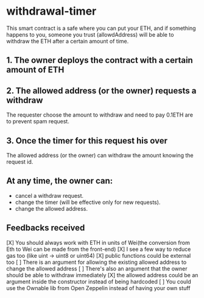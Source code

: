 # withdrawal-timer

This smart contract is a safe where you can put your ETH, and if something happens to you, someone you trust (allowdAddress) will be able to withdraw the ETH after a certain amount of time.

## 1. The owner deploys the contract with a certain amount of ETH

## 2. The allowed address (or the owner) requests a withdraw
The requester choose the amount to withdraw and need to pay 0.1ETH are to prevent spam request.

## 3. Once the timer for this request his over
The allowed address (or the owner) can withdraw the amount knowing the request id.

## At any time, the owner can:
- cancel a withdraw request.
- change the timer (will be effective only for new requests).
- change the allowed address.

## Feedbacks received

[X] You should always work with ETH in units of Wei(the conversion from Eth to Wei can be made from the front-end)
[X] I see a few way to reduce gas too (like uint -> uint8 or uint64)
[X] public functions could be external too
[ ] There is an argument for allowing the existing allowed address to change the allowed address
[ ] There's also an argument that the owner should be able to withdraw immediately
[X] the allowed address could be an argument inside the constructor instead of being hardcoded
[ ] You could use the Ownable lib from Open Zeppelin instead of having your own stuff
